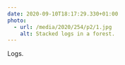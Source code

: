 ```yaml
---
date: 2020-09-10T18:17:29.330+01:00
photo:
  - url: /media/2020/254/p2/1.jpg
    alt: Stacked logs in a forest.
---
```


Logs.
